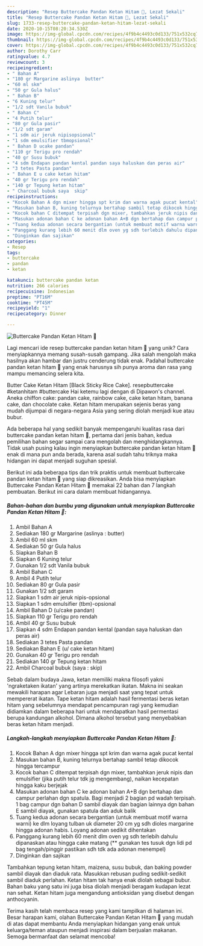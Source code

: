 ```yaml
---
description: "Resep Buttercake Pandan Ketan Hitam 🤩, Lezat Sekali"
title: "Resep Buttercake Pandan Ketan Hitam 🤩, Lezat Sekali"
slug: 1733-resep-buttercake-pandan-ketan-hitam-lezat-sekali
date: 2020-10-15T08:20:34.530Z
image: https://img-global.cpcdn.com/recipes/4f9b4c4493c0d133/751x532cq70/buttercake-pandan-ketan-hitam-🤩-foto-resep-utama.jpg
thumbnail: https://img-global.cpcdn.com/recipes/4f9b4c4493c0d133/751x532cq70/buttercake-pandan-ketan-hitam-🤩-foto-resep-utama.jpg
cover: https://img-global.cpcdn.com/recipes/4f9b4c4493c0d133/751x532cq70/buttercake-pandan-ketan-hitam-🤩-foto-resep-utama.jpg
author: Dorothy Carr
ratingvalue: 4.7
reviewcount: 3
recipeingredient:
- " Bahan A"
- "180 gr Margarine aslinya  butter"
- "60 ml skm"
- "50 gr Gula halus"
- " Bahan B"
- "6 Kuning telur"
- "1/2 sdt Vanila bubuk"
- " Bahan C"
- "4 Putih telur"
- "80 gr Gula pasir"
- "1/2 sdt garam"
- "1 sdm air jeruk nipisopsional"
- "1 sdm emulsifier tbmopsional"
- " Bahan D ucake pandan"
- "110 gr Terigu pro rendah"
- "40 gr Susu bubuk"
- "4 sdm Endapan pandan kental pandan saya haluskan dan peras air"
- "3 tetes Pasta pandan"
- " Bahan E u cake ketan hitam"
- "40 gr Terigu pro rendah"
- "140 gr Tepung ketan hitam"
- " Charcoal bubuk saya  skip"
recipeinstructions:
- "Kocok Bahan A dgn mixer hingga spt krim dan warna agak pucat kental"
- "Masukan bahan B, kuning telurnya bertahap sambil tetap dikocok hingga tercampur"
- "Kocok bahan C ditempat terpisah dgn mixer, tambahkan jeruk nipis dan emulsifier (jika putih telur tdk jg mengembang), naikan kecepatan hingga kaku berjejak"
- "Masukan adonan bahan C ke adonan bahan A+B dgn bertahap dan campur perlahan dgn spatula. Bagi menjadi 2 bagian pd wadah terpisah. 1 bag campur dgn bahan D sambil diayak dan bagian lainnya dgn bahan E sambil diayak, gunakan spatula dan aduk balik"
- "Tuang kedua adonan secara bergantian (untuk membuat motif warna warni) ke dlm loyang tulban uk diameter 20 cm yg sdh dioles margarine hingga adonan habis. Loyang adonan sedikit dihentakan"
- "Panggang kurang lebih 60 menit dlm oven yg sdh terlebih dahulu dipanaskan atau hingga cake matang (** gunakan tes tusuk dgn lidi pd bag tengah/pinggir pastikan sdh tdk ada adonan menempel)"
- "Dinginkan dan sajikan"
categories:
- Resep
tags:
- buttercake
- pandan
- ketan

katakunci: buttercake pandan ketan 
nutrition: 266 calories
recipecuisine: Indonesian
preptime: "PT16M"
cooktime: "PT45M"
recipeyield: "1"
recipecategory: Dinner

---
```



![Buttercake Pandan Ketan Hitam 🤩](https://img-global.cpcdn.com/recipes/4f9b4c4493c0d133/751x532cq70/buttercake-pandan-ketan-hitam-🤩-foto-resep-utama.jpg)

Lagi mencari ide resep buttercake pandan ketan hitam 🤩 yang unik? Cara menyiapkannya memang susah-susah gampang. Jika salah mengolah maka hasilnya akan hambar dan justru cenderung tidak enak. Padahal buttercake pandan ketan hitam 🤩 yang enak harusnya sih punya aroma dan rasa yang mampu memancing selera kita.

Butter Cake Ketan Hitam [Black Sticky Rice Cake]. resepbuttercake #ketanhitam #buttercake Hai ketemu lagi dengan di Dipawon&#39;s channel. Aneka chiffon cake: pandan cake, rainbow cake, cake ketan hitam, banana cake, dan chocolate cake. Ketan hitam merupakan sejenis beras yang mudah dijumpai di negara-negara Asia yang sering diolah menjadi kue atau bubur.

Ada beberapa hal yang sedikit banyak mempengaruhi kualitas rasa dari buttercake pandan ketan hitam 🤩, pertama dari jenis bahan, kedua pemilihan bahan segar sampai cara mengolah dan menghidangkannya. Tidak usah pusing kalau ingin menyiapkan buttercake pandan ketan hitam 🤩 enak di mana pun anda berada, karena asal sudah tahu triknya maka hidangan ini dapat menjadi suguhan spesial.


Berikut ini ada beberapa tips dan trik praktis untuk membuat buttercake pandan ketan hitam 🤩 yang siap dikreasikan. Anda bisa menyiapkan Buttercake Pandan Ketan Hitam 🤩 memakai 22 bahan dan 7 langkah pembuatan. Berikut ini cara dalam membuat hidangannya.

<!--inarticleads1-->

##### Bahan-bahan dan bumbu yang digunakan untuk menyiapkan Buttercake Pandan Ketan Hitam 🤩:

1. Ambil  Bahan A
1. Sediakan 180 gr Margarine (aslinya : butter)
1. Ambil 60 ml skm
1. Sediakan 50 gr Gula halus
1. Siapkan  Bahan B
1. Siapkan 6 Kuning telur
1. Gunakan 1/2 sdt Vanila bubuk
1. Ambil  Bahan C
1. Ambil 4 Putih telur
1. Sediakan 80 gr Gula pasir
1. Gunakan 1/2 sdt garam
1. Siapkan 1 sdm air jeruk nipis-opsional
1. Siapkan 1 sdm emulsifier (tbm)-opsional
1. Ambil  Bahan D (u/cake pandan)
1. Siapkan 110 gr Terigu pro rendah
1. Ambil 40 gr Susu bubuk
1. Siapkan 4 sdm Endapan pandan kental (pandan saya haluskan dan peras air)
1. Sediakan 3 tetes Pasta pandan
1. Sediakan  Bahan E (u/ cake ketan hitam)
1. Gunakan 40 gr Terigu pro rendah
1. Sediakan 140 gr Tepung ketan hitam
1. Ambil  Charcoal bubuk (saya : skip)


Sebab dalam budaya Jawa, ketan memiliki makna filosofi yakni &#39;ngraketaken ikatan&#39; yang artinya merekatkan ikatan. Makna ini seakan mewakili harapan agar Lebaran juga menjadi saat yang tepat untuk mempererat ikatan. Tape ketan hitam adalah hasil fermentasi beras ketan hitam yang sebelumnya mendapat pencampuran ragi yang kemudian didiamkan dalam beberapa hari untuk mendapatkan hasil permentasi berupa kandungan alkohol. Dimana alkohol tersebut yang menyebabkan beras ketan hitam menjadi. 

<!--inarticleads2-->

##### Langkah-langkah menyiapkan Buttercake Pandan Ketan Hitam 🤩:

1. Kocok Bahan A dgn mixer hingga spt krim dan warna agak pucat kental
1. Masukan bahan B, kuning telurnya bertahap sambil tetap dikocok hingga tercampur
1. Kocok bahan C ditempat terpisah dgn mixer, tambahkan jeruk nipis dan emulsifier (jika putih telur tdk jg mengembang), naikan kecepatan hingga kaku berjejak
1. Masukan adonan bahan C ke adonan bahan A+B dgn bertahap dan campur perlahan dgn spatula. Bagi menjadi 2 bagian pd wadah terpisah. 1 bag campur dgn bahan D sambil diayak dan bagian lainnya dgn bahan E sambil diayak, gunakan spatula dan aduk balik
1. Tuang kedua adonan secara bergantian (untuk membuat motif warna warni) ke dlm loyang tulban uk diameter 20 cm yg sdh dioles margarine hingga adonan habis. Loyang adonan sedikit dihentakan
1. Panggang kurang lebih 60 menit dlm oven yg sdh terlebih dahulu dipanaskan atau hingga cake matang (** gunakan tes tusuk dgn lidi pd bag tengah/pinggir pastikan sdh tdk ada adonan menempel)
1. Dinginkan dan sajikan


Tambahkan tepung ketan hitam, maizena, susu bubuk, dan baking powder sambil diayak dan diaduk rata. Masukkan rebusan puding sedikit-sedikit sambil diaduk perlahan. Ketan hitam tak hanya enak diolah sebagai bubur. Bahan baku yang satu ini juga bisa diolah menjadi beragam kudapan lezat nan sehat. Ketan hitam juga mengandung antioksidan yang disebut dengan anthocyanin. 

Terima kasih telah membaca resep yang kami tampilkan di halaman ini. Besar harapan kami, olahan Buttercake Pandan Ketan Hitam 🤩 yang mudah di atas dapat membantu Anda menyiapkan hidangan yang enak untuk keluarga/teman ataupun menjadi inspirasi dalam berjualan makanan. Semoga bermanfaat dan selamat mencoba!
